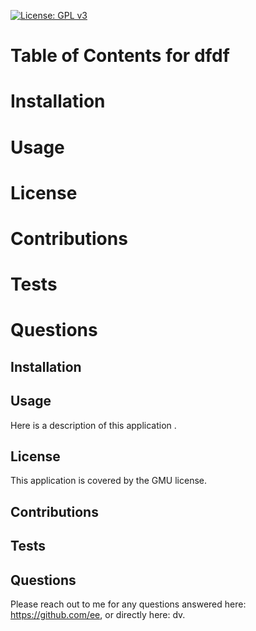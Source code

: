 [![License: GPL v3](https://img.shields.io/badge/License-GPLv3-blue.svg)](https://www.gnu.org/licenses/gpl-3.0)

# Table of Contents for dfdf
# Installation
# Usage
# License
# Contributions
# Tests
# Questions


## Installation


## Usage

Here is a description of this application .
## License
This application is covered by the GMU license.
## Contributions

## Tests

## Questions
Please reach out to me for any questions answered here: https://github.com/ee,
or directly here: dv.

